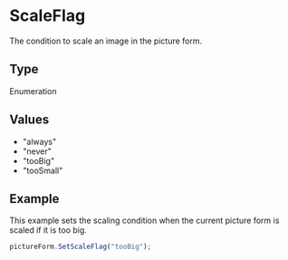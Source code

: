 # ScaleFlag

The condition to scale an image in the picture form.

## Type

Enumeration

## Values

- "always"
- "never"
- "tooBig"
- "tooSmall"


## Example

This example sets the scaling condition when the current picture form is scaled if it is too big.

```javascript editor-pptx
pictureForm.SetScaleFlag("tooBig");
```
